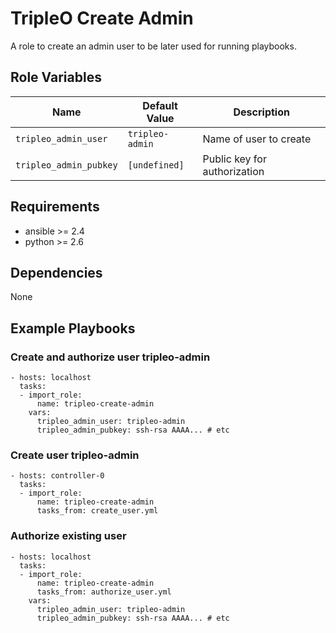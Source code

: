 # TripleO Create Admin #

A role to create an admin user to be later used for running playbooks.

## Role Variables ##

| Name              | Default Value       | Description           |
|-------------------|---------------------|-----------------------|
| `tripleo_admin_user` | `tripleo-admin`     | Name of user to create|
| `tripleo_admin_pubkey` | `[undefined]`     | Public key for authorization|

## Requirements ##

 - ansible >= 2.4
 - python >= 2.6

## Dependencies ##

None

## Example Playbooks ##

### Create and authorize user tripleo-admin ###
    - hosts: localhost
      tasks:
      - import_role:
          name: tripleo-create-admin
        vars:
          tripleo_admin_user: tripleo-admin
          tripleo_admin_pubkey: ssh-rsa AAAA... # etc

### Create user tripleo-admin ###
    - hosts: controller-0
      tasks:
      - import_role:
          name: tripleo-create-admin
          tasks_from: create_user.yml

### Authorize existing user ###

    - hosts: localhost
      tasks:
      - import_role:
          name: tripleo-create-admin
          tasks_from: authorize_user.yml
        vars:
          tripleo_admin_user: tripleo-admin
          tripleo_admin_pubkey: ssh-rsa AAAA... # etc
